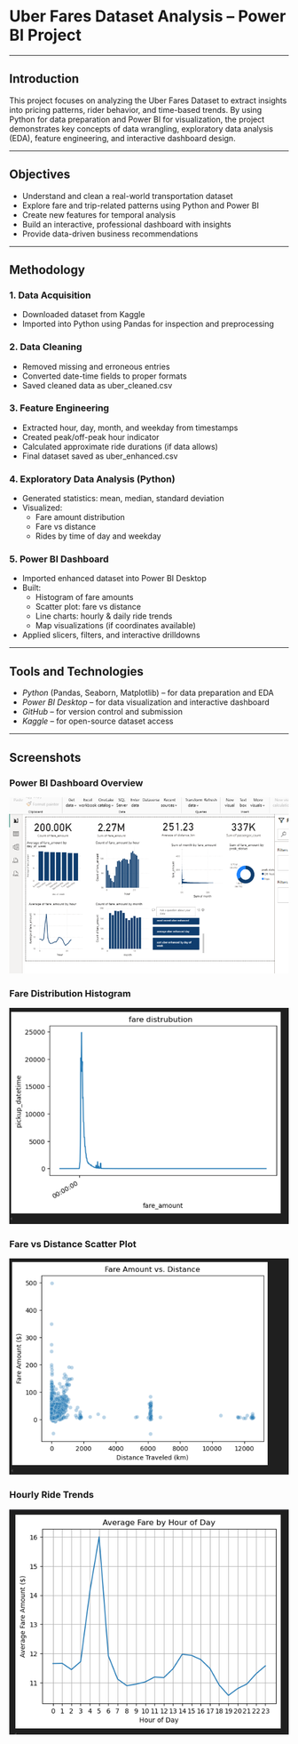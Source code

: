 #  Uber Fares Dataset Analysis – Power BI Project

---

##  Introduction

This project focuses on analyzing the Uber Fares Dataset to extract insights into pricing patterns, rider behavior, and time-based trends. By using Python for data preparation and Power BI for visualization, the project demonstrates key concepts of data wrangling, exploratory data analysis (EDA), feature engineering, and interactive dashboard design.

---

##  Objectives

- Understand and clean a real-world transportation dataset  
- Explore fare and trip-related patterns using Python and Power BI  
- Create new features for temporal analysis  
- Build an interactive, professional dashboard with insights  
- Provide data-driven business recommendations

---

##  Methodology

### 1. Data Acquisition
- Downloaded dataset from Kaggle
- Imported into Python using Pandas for inspection and preprocessing

### 2. Data Cleaning
- Removed missing and erroneous entries  
- Converted date-time fields to proper formats  
- Saved cleaned data as uber_cleaned.csv

### 3. Feature Engineering
- Extracted hour, day, month, and weekday from timestamps  
- Created peak/off-peak hour indicator  
- Calculated approximate ride durations (if data allows)  
- Final dataset saved as uber_enhanced.csv

### 4. Exploratory Data Analysis (Python)
- Generated statistics: mean, median, standard deviation  
- Visualized:
  - Fare amount distribution
  - Fare vs distance
  - Rides by time of day and weekday

### 5. Power BI Dashboard
- Imported enhanced dataset into Power BI Desktop  
- Built:
  - Histogram of fare amounts  
  - Scatter plot: fare vs distance  
  - Line charts: hourly & daily ride trends  
  - Map visualizations (if coordinates available)  
- Applied slicers, filters, and interactive drilldowns

---

## Tools and Technologies

- *Python* (Pandas, Seaborn, Matplotlib) – for data preparation and EDA  
- *Power BI Desktop* – for data visualization and interactive dashboard  
- *GitHub* – for version control and submission  
- *Kaggle* – for open-source dataset access

---
##  Screenshots 

###  Power BI Dashboard Overview

![Dashboard Overview](screenshot/powerBI.PNG)

###  Fare Distribution Histogram

![Fare Distribution](screenshot/fare_distribution.png)

###  Fare vs Distance Scatter Plot

![Fare vs Distance](screenshot/distance.PNG)

###  Hourly Ride Trends

![Time Analysis](screenshot/hours.PNG)
